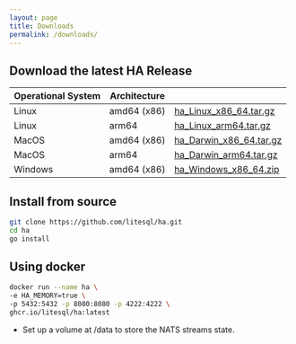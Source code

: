 ```yaml
---
layout: page
title: Downloads
permalink: /downloads/
---
```


## Download the latest HA Release

| Operational System | Architecture |  |
|--------------------|------|------|
| Linux              | amd64 (x86)| [ha_Linux_x86_64.tar.gz](https://github.com/litesql/ha/releases/download/latest/ha_Linux_x86_64.tar.gz) |
| Linux              | arm64 | [ha_Linux_arm64.tar.gz](https://github.com/litesql/ha/releases/download/latest/ha_Linux_arm64.tar.gz) |
| MacOS              | amd64 (x86)| [ha_Darwin_x86_64.tar.gz](https://github.com/litesql/ha/releases/download/latest/ha_Darwin_x86_64.tar.gz) |
| MacOS              | arm64 | [ha_Darwin_arm64.tar.gz](https://github.com/litesql/ha/releases/download/latest/ha_Darwin_arm64.tar.gz) |
| Windows            | amd64 (x86) | [ha_Windows_x86_64.zip](https://github.com/litesql/ha/releases/download/latest/ha_Windows_x86_64.zip) |

## Install from source

```sh
git clone https://github.com/litesql/ha.git
cd ha
go install
```

## Using docker

```sh
docker run --name ha \
-e HA_MEMORY=true \
-p 5432:5432 -p 8080:8080 -p 4222:4222 \
ghcr.io/litesql/ha:latest
```

- Set up a volume at /data to store the NATS streams state.